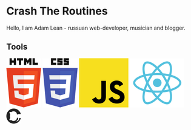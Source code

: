# Crash The Routines

Hello, I am Adam Lean - russuan web-developer, musician and blogger.

## Tools

<img src="./svg/html5.svg">
<img src="./svg/css3.svg">
<img src="./svg/JS.svg">
<img src="./svg/React.svg">
<img src="./svg/Github.svg">
